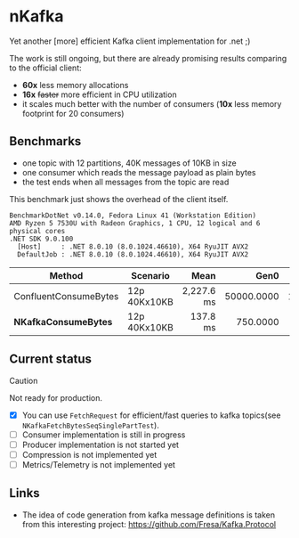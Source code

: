 # nKafka

Yet another [more] efficient Kafka client implementation for .net ;)

The work is still ongoing, but there are already promising results comparing to the official client:
- **60x** less memory allocations
- **16x** ~~faster~~ more efficient in CPU utilization
- it scales much better with the number of consumers (**10x** less memory footprint for 20 consumers)

## Benchmarks
- one topic with 12 partitions, 40K messages of 10KB in size
- one consumer which reads the message payload as plain bytes
- the test ends when all messages from the topic are read

This benchmark just shows the overhead of the client itself.


```
BenchmarkDotNet v0.14.0, Fedora Linux 41 (Workstation Edition)
AMD Ryzen 5 7530U with Radeon Graphics, 1 CPU, 12 logical and 6 physical cores
.NET SDK 9.0.100
  [Host]     : .NET 8.0.10 (8.0.1024.46610), X64 RyuJIT AVX2
  DefaultJob : .NET 8.0.10 (8.0.1024.46610), X64 RyuJIT AVX2
```
| Method                    | Scenario     | Mean       | Gen0        | Gen1       | Allocated |
|-------------------------- |------------- |-----------:|------------:|-----------:|----------:|
| ConfluentConsumeBytes     | 12p 40Kx10KB | 2,227.6 ms |  50000.0000 |  1000.0000 | 405.61 MB |
| **NKafkaConsumeBytes**    | 12p 40Kx10KB |   137.8 ms |    750.0000 |          - |    6.8 MB |

## Current status
> [!CAUTION]
> Not ready for production.

- [x] You can use `FetchRequest` for efficient/fast queries to kafka topics(see `NKafkaFetchBytesSeqSinglePartTest`).
- [ ] Consumer implementation is still in progress
- [ ] Producer implementation is not started yet
- [ ] Compression is not implemented yet
- [ ] Metrics/Telemetry is not implemented yet

## Links
- The idea of code generation from kafka message definitions is taken from this interesting project: https://github.com/Fresa/Kafka.Protocol
